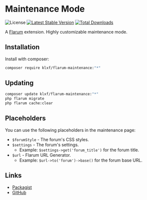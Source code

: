 # Maintenance Mode

![License](https://img.shields.io/badge/license-MIT-blue.svg) [![Latest Stable Version](https://img.shields.io/packagist/v/klxf/flarum-maintenance.svg)](https://packagist.org/packages/klxf/flarum-maintenance) [![Total Downloads](https://img.shields.io/packagist/dt/klxf/flarum-maintenance.svg)](https://packagist.org/packages/klxf/flarum-maintenance)

A [Flarum](https://flarum.org) extension. Highly customizable maintenance mode.

## Installation

Install with composer:

```sh
composer require klxf/flarum-maintenance:"*"
```

## Updating

```sh
composer update klxf/flarum-maintenance:"*"
php flarum migrate
php flarum cache:clear
```

## Placeholders

You can use the following placeholders in the maintenance page:

- `$forumStyle` - The forum's CSS styles.
- `$settings` - The forum's settings.
  - Example: `$settings->get('forum_title')` for the forum title.
- `$url` - Flarum URL Generator.
  - Example: `$url->to('forum')->base()` for the forum base URL.

## Links

- [Packagist](https://packagist.org/packages/klxf/flarum-maintenance)
- [GitHub](https://github.com/klxf/flarum-maintenance)